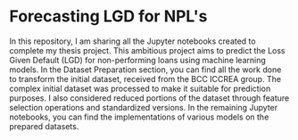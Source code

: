 # Forecasting LGD for NPL's
In this repository, I am sharing all the Jupyter notebooks created to complete my thesis project. This ambitious project aims to predict the Loss Given Default (LGD) for non-performing loans using machine learning models. In the Dataset Preparation section, you can find all the work done to transform the initial dataset, received from the BCC ICCREA group. The complex initial dataset was processed to make it suitable for prediction purposes. I also considered reduced portions of the dataset through feature selection operations and standardized versions. In the remaining Jupyter notebooks, you can find the implementations of various models on the prepared datasets.
